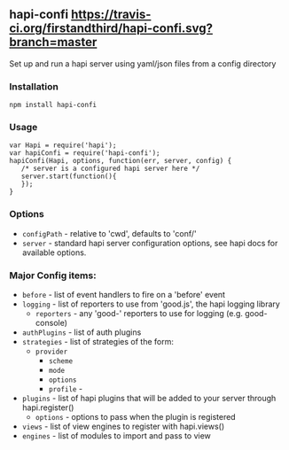## hapi-confi   https://travis-ci.org/firstandthird/hapi-confi.svg?branch=master

  Set up and run a hapi server using yaml/json files from a config directory

### Installation

`npm install hapi-confi`

### Usage

```
var Hapi = require('hapi');
var hapiConfi = require('hapi-confi');
hapiConfi(Hapi, options, function(err, server, config) {
   /* server is a configured hapi server here */
   server.start(function(){
   });
}
```

### Options

 - `configPath` - relative to 'cwd', defaults to 'conf/'
 - `server`    - standard hapi server configuration options, see hapi docs for available options.

### Major Config items:  

  - `before`  - list of event handlers to fire on a 'before' event
  - `logging` - list of reporters to use from 'good.js', the hapi logging library
    -  `reporters` -  any 'good-' reporters to use for logging (e.g. good-console)
  - `authPlugins`  - list of auth plugins
  - `strategies`  - list of strategies of the form:
    - `provider`
      - `scheme`  
      - `mode`
      - `options`
      - `profile` -
  - `plugins`  - list of hapi plugins that will be added to your server through hapi.register()
    - `options` - options to pass when the plugin is registered
 - `views`  - list of view engines to register with hapi.views()
  - `engines` - list of modules to import and pass to view

